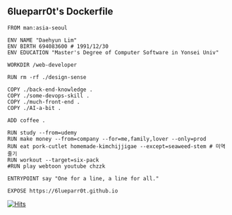 ## 6lueparr0t's Dockerfile

```
FROM man:asia-seoul

ENV NAME "Daehyun Lim"
ENV BIRTH 694083600 # 1991/12/30
ENV EDUCATION "Master's Degree of Computer Software in Yonsei Univ"

WORKDIR /web-developer

RUN rm -rf ./design-sense

COPY ./back-end-knowledge .
COPY ./some-devops-skill .
COPY ./much-front-end .
COPY ./AI-a-bit .

ADD coffee .

RUN study --from=udemy
RUN make money --from=company --for=me,family,lover --only=prod
RUN eat pork-cutlet homemade-kimchijjigae --except=seaweed-stem # 미역줄기
RUN workout --target=six-pack
#RUN play webtoon youtube chzzk

ENTRYPOINT say "One for a line, a line for all."

EXPOSE https://6lueparr0t.github.io
```
  
  [![Hits](https://hits.seeyoufarm.com/api/count/incr/badge.svg?url=https%3A%2F%2Fgithub.com%2F6lueparr0t&count_bg=%23338CFF&title_bg=%2301559A&icon=fluentd.svg&icon_color=%23FAFAFA&title=hits&edge_flat=true)](https://hits.seeyoufarm.com)
</div>
